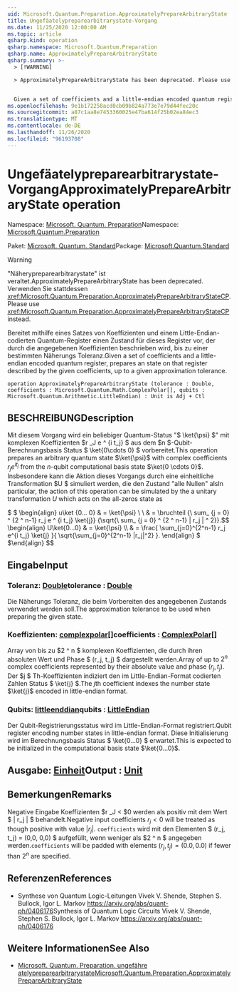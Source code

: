 ```yaml
---
uid: Microsoft.Quantum.Preparation.ApproximatelyPrepareArbitraryState
title: Ungefäatelypreparearbitrarystate-Vorgang
ms.date: 11/25/2020 12:00:00 AM
ms.topic: article
qsharp.kind: operation
qsharp.namespace: Microsoft.Quantum.Preparation
qsharp.name: ApproximatelyPrepareArbitraryState
qsharp.summary: >-
  > [!WARNING]

  > ApproximatelyPrepareArbitraryState has been deprecated. Please use <xref:Microsoft.Quantum.Preparation.ApproximatelyPrepareArbitraryStateCP> instead.


  Given a set of coefficients and a little-endian encoded quantum register, prepares an state on that register described by the given coefficients, up to a given approximation tolerance.
ms.openlocfilehash: 9e1b172258acd0cb09b824a773e7e79d44fec20c
ms.sourcegitcommit: a87c1aa8e7453360025e47ba614f25b02ea84ec3
ms.translationtype: MT
ms.contentlocale: de-DE
ms.lasthandoff: 11/26/2020
ms.locfileid: "96193708"
---
```

# <a name="approximatelypreparearbitrarystate-operation"></a><span data-ttu-id="d8cb3-102">Ungefäatelypreparearbitrarystate-Vorgang</span><span class="sxs-lookup"><span data-stu-id="d8cb3-102">ApproximatelyPrepareArbitraryState operation</span></span>

<span data-ttu-id="d8cb3-103">Namespace: [Microsoft. Quantum. Preparation](xref:Microsoft.Quantum.Preparation)</span><span class="sxs-lookup"><span data-stu-id="d8cb3-103">Namespace: [Microsoft.Quantum.Preparation](xref:Microsoft.Quantum.Preparation)</span></span>

<span data-ttu-id="d8cb3-104">Paket: [Microsoft. Quantum. Standard](https://nuget.org/packages/Microsoft.Quantum.Standard)</span><span class="sxs-lookup"><span data-stu-id="d8cb3-104">Package: [Microsoft.Quantum.Standard](https://nuget.org/packages/Microsoft.Quantum.Standard)</span></span>


> [!WARNING]
> <span data-ttu-id="d8cb3-105">"Näherypreparearbitrarystate" ist veraltet.</span><span class="sxs-lookup"><span data-stu-id="d8cb3-105">ApproximatelyPrepareArbitraryState has been deprecated.</span></span> <span data-ttu-id="d8cb3-106">Verwenden Sie stattdessen <xref:Microsoft.Quantum.Preparation.ApproximatelyPrepareArbitraryStateCP>.</span><span class="sxs-lookup"><span data-stu-id="d8cb3-106">Please use <xref:Microsoft.Quantum.Preparation.ApproximatelyPrepareArbitraryStateCP> instead.</span></span>

<span data-ttu-id="d8cb3-107">Bereitet mithilfe eines Satzes von Koeffizienten und einem Little-Endian-codierten Quantum-Register einen Zustand für dieses Register vor, der durch die angegebenen Koeffizienten beschrieben wird, bis zu einer bestimmten Näherungs Toleranz.</span><span class="sxs-lookup"><span data-stu-id="d8cb3-107">Given a set of coefficients and a little-endian encoded quantum register, prepares an state on that register described by the given coefficients, up to a given approximation tolerance.</span></span>

```qsharp
operation ApproximatelyPrepareArbitraryState (tolerance : Double, coefficients : Microsoft.Quantum.Math.ComplexPolar[], qubits : Microsoft.Quantum.Arithmetic.LittleEndian) : Unit is Adj + Ctl
```


## <a name="description"></a><span data-ttu-id="d8cb3-108">BESCHREIBUNG</span><span class="sxs-lookup"><span data-stu-id="d8cb3-108">Description</span></span>

<span data-ttu-id="d8cb3-109">Mit diesem Vorgang wird ein beliebiger Quantum-Status "$ \ket{\psi} $" mit komplexen Koeffizienten $r _J e ^ {i t_j} $ aus dem $n $-Qubit-Berechnungsbasis Status $ \ket{0\cdots 0} $ vorbereitet.</span><span class="sxs-lookup"><span data-stu-id="d8cb3-109">This operation prepares an arbitrary quantum state $\ket{\psi}$ with complex coefficients $r_j e^{i t_j}$ from the $n$-qubit computational basis state $\ket{0 \cdots 0}$.</span></span>
<span data-ttu-id="d8cb3-110">Insbesondere kann die Aktion dieses Vorgangs durch eine einheitliche Transformation $U $ simuliert werden, die den Zustand "alle Nullen" als</span><span class="sxs-lookup"><span data-stu-id="d8cb3-110">In particular, the action of this operation can be simulated by the a unitary transformation $U$ which acts on the all-zeros state as</span></span>

<span data-ttu-id="d8cb3-111">$ $ \begin{align} u\ket {0... 0} & = \ket{\psi} \\ \\ & = \bruchteil {\ sum_ {j = 0} ^ {2 ^ n-1} r_j e ^ {i t_j} \ket{j}} {\sqrt{\ sum_ {j = 0} ^ {2 ^ n-1} | r_j | ^ 2}}.</span><span class="sxs-lookup"><span data-stu-id="d8cb3-111">$$ \begin{align} U\ket{0...0} & = \ket{\psi} \\\\ & = \frac{ \sum_{j=0}^{2^n-1} r_j e^{i t_j} \ket{j} }{ \sqrt{\sum_{j=0}^{2^n-1} |r_j|^2} }.</span></span>
<span data-ttu-id="d8cb3-112">\end{align} $ $</span><span class="sxs-lookup"><span data-stu-id="d8cb3-112">\end{align} $$</span></span>

## <a name="input"></a><span data-ttu-id="d8cb3-113">Eingabe</span><span class="sxs-lookup"><span data-stu-id="d8cb3-113">Input</span></span>

### <a name="tolerance--double"></a><span data-ttu-id="d8cb3-114">Toleranz: [Double](xref:microsoft.quantum.lang-ref.double)</span><span class="sxs-lookup"><span data-stu-id="d8cb3-114">tolerance : [Double](xref:microsoft.quantum.lang-ref.double)</span></span>

<span data-ttu-id="d8cb3-115">Die Näherungs Toleranz, die beim Vorbereiten des angegebenen Zustands verwendet werden soll.</span><span class="sxs-lookup"><span data-stu-id="d8cb3-115">The approximation tolerance to be used when preparing the given state.</span></span>


### <a name="coefficients--complexpolar"></a><span data-ttu-id="d8cb3-116">Koeffizienten: [complexpolar](xref:Microsoft.Quantum.Math.ComplexPolar)[]</span><span class="sxs-lookup"><span data-stu-id="d8cb3-116">coefficients : [ComplexPolar](xref:Microsoft.Quantum.Math.ComplexPolar)[]</span></span>

<span data-ttu-id="d8cb3-117">Array von bis zu $2 ^ n $ komplexen Koeffizienten, die durch ihren absoluten Wert und Phase $ (r_j, t_j) $ dargestellt werden.</span><span class="sxs-lookup"><span data-stu-id="d8cb3-117">Array of up to $2^n$ complex coefficients represented by their absolute value and phase $(r_j, t_j)$.</span></span> <span data-ttu-id="d8cb3-118">Der $j $ Th-Koeffizienten indiziert den im Little-Endian-Format codierten Zahlen Status $ \ket{j} $.</span><span class="sxs-lookup"><span data-stu-id="d8cb3-118">The $j$th coefficient indexes the number state $\ket{j}$ encoded in little-endian format.</span></span>


### <a name="qubits--littleendian"></a><span data-ttu-id="d8cb3-119">Qubits: [littleenddian](xref:Microsoft.Quantum.Arithmetic.LittleEndian)</span><span class="sxs-lookup"><span data-stu-id="d8cb3-119">qubits : [LittleEndian](xref:Microsoft.Quantum.Arithmetic.LittleEndian)</span></span>

<span data-ttu-id="d8cb3-120">Der Qubit-Registrierungsstatus wird im Little-Endian-Format registriert.</span><span class="sxs-lookup"><span data-stu-id="d8cb3-120">Qubit register encoding number states in little-endian format.</span></span> <span data-ttu-id="d8cb3-121">Diese Initialisierung wird im Berechnungsbasis Status $ \ket{0...0} $ erwartet.</span><span class="sxs-lookup"><span data-stu-id="d8cb3-121">This is expected to be initialized in the computational basis state $\ket{0...0}$.</span></span>



## <a name="output--unit"></a><span data-ttu-id="d8cb3-122">Ausgabe: [Einheit](xref:microsoft.quantum.lang-ref.unit)</span><span class="sxs-lookup"><span data-stu-id="d8cb3-122">Output : [Unit](xref:microsoft.quantum.lang-ref.unit)</span></span>



## <a name="remarks"></a><span data-ttu-id="d8cb3-123">Bemerkungen</span><span class="sxs-lookup"><span data-stu-id="d8cb3-123">Remarks</span></span>

<span data-ttu-id="d8cb3-124">Negative Eingabe Koeffizienten $r _J < $0 werden als positiv mit dem Wert $ | r_j | $ behandelt.</span><span class="sxs-lookup"><span data-stu-id="d8cb3-124">Negative input coefficients $r_j < 0$ will be treated as though positive with value $|r_j|$.</span></span> <span data-ttu-id="d8cb3-125">`coefficients` wird mit den Elementen $ (r_j, t_j) = (0,0, 0,0) $ aufgefüllt, wenn weniger als $2 ^ n $ angegeben werden.</span><span class="sxs-lookup"><span data-stu-id="d8cb3-125">`coefficients` will be padded with elements $(r_j, t_j) = (0.0, 0.0)$ if fewer than $2^n$ are specified.</span></span>

## <a name="references"></a><span data-ttu-id="d8cb3-126">Referenzen</span><span class="sxs-lookup"><span data-stu-id="d8cb3-126">References</span></span>

- <span data-ttu-id="d8cb3-127">Synthese von Quantum Logic-Leitungen Vivek V. Shende, Stephen S. Bullock, Igor L. Markov https://arxiv.org/abs/quant-ph/0406176</span><span class="sxs-lookup"><span data-stu-id="d8cb3-127">Synthesis of Quantum Logic Circuits Vivek V. Shende, Stephen S. Bullock, Igor L. Markov https://arxiv.org/abs/quant-ph/0406176</span></span>

## <a name="see-also"></a><span data-ttu-id="d8cb3-128">Weitere Informationen</span><span class="sxs-lookup"><span data-stu-id="d8cb3-128">See Also</span></span>

- [<span data-ttu-id="d8cb3-129">Microsoft. Quantum. Preparation. ungefähre atelypreparearbitrarystate</span><span class="sxs-lookup"><span data-stu-id="d8cb3-129">Microsoft.Quantum.Preparation.ApproximatelyPrepareArbitraryState</span></span>](xref:Microsoft.Quantum.Preparation.ApproximatelyPrepareArbitraryState)